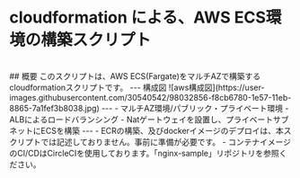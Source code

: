 # cloudformation による、AWS ECS環境の構築スクリプト
<br>
## 概要
このスクリプトは、AWS ECS(Fargate)をマルチAZで構築するcloudformationスクリプトです。
---
構成図
![aws構成図](https://user-images.githubusercontent.com/30540542/98032856-f8cb6780-1e57-11eb-8865-7a1fef3b8038.jpg)
---
- マルチAZ環境/パブリック・プライベート環境
- ALBによるロードバランシング
- Natゲートウェイを設置し、プライベートサブネットにECSを構築
---
- ECRの構築、及びdockerイメージのデプロイは、本スクリプトでは記述しておりません。事前に準備が必要です。
- コンテナイメージのCI/CDはCircleCIを使用しております。「nginx-sample」リポジトリを参照ください。
